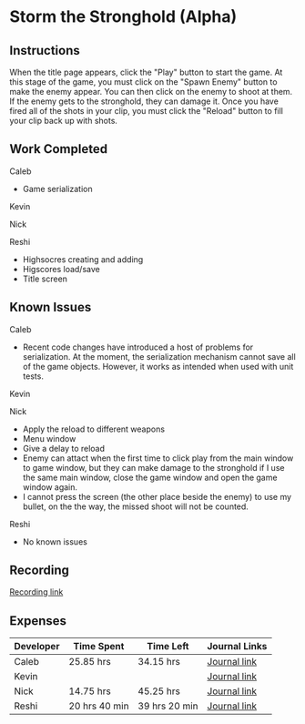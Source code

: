 # Storm the Stronghold (Alpha)
## Instructions
When the title page appears, click the "Play" button to start the game. At this stage of the game, you must click on the "Spawn Enemy" button to make the enemy appear. You can then click on the enemy to shoot at them. If the enemy gets to the stronghold, they can damage it. Once you have fired all of the shots in your clip, you must click the "Reload" button to fill your clip back up with shots. 

## Work Completed
Caleb
* Game serialization

Kevin

Nick

Reshi

* Highsocres creating and adding
* Higscores  load/save
* Title screen
## Known Issues
Caleb
* Recent code changes have introduced a host of problems for serialization. At the moment, the serialization mechanism cannot save all of the game objects. However, it works as intended when used with unit tests.    

Kevin

Nick

* Apply the reload to different weapons
* Menu window
* Give a delay to reload
* Enemy can attact when the first time to click play from the main window to game window, but they can make damage to the stronghold if I use the same main window, close the game window and open the game window again.
* I cannot press the screen (the other place beside the enemy) to use my bullet, on the the way, the missed shoot will not be counted.

Reshi

* No known issues

## Recording
[Recording link](https://drive.google.com/open?id=1CW5kdHxV4GoX-Ov_sJSzhnEn91TZ-8OM)

## Expenses
Developer|Time Spent|Time Left|Journal Links                                                     
---------|----------|---------|--------------
|Caleb|25.85 hrs|34.15 hrs|[Journal link](https://github.com/stormthebuilding/sixtyhours/wiki/NguyenJournal)
|Kevin|   | |[Journal link](https://github.com/stormthebuilding/sixtyhours/wiki/HansenJournal)
|Nick| 14.75 hrs | 45.25 hrs |[Journal link](https://github.com/stormthebuilding/sixtyhours/wiki/NickJournal)
|Reshi|20 hrs 40 min | 39 hrs 20 min|[Journal link](https://github.com/stormthebuilding/sixtyhours/wiki/ReshiJournal)
